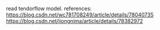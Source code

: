 read tendorflow model.
references:
https://blog.csdn.net/wc781708249/article/details/78040735
https://blog.csdn.net/jiongnima/article/details/78382972